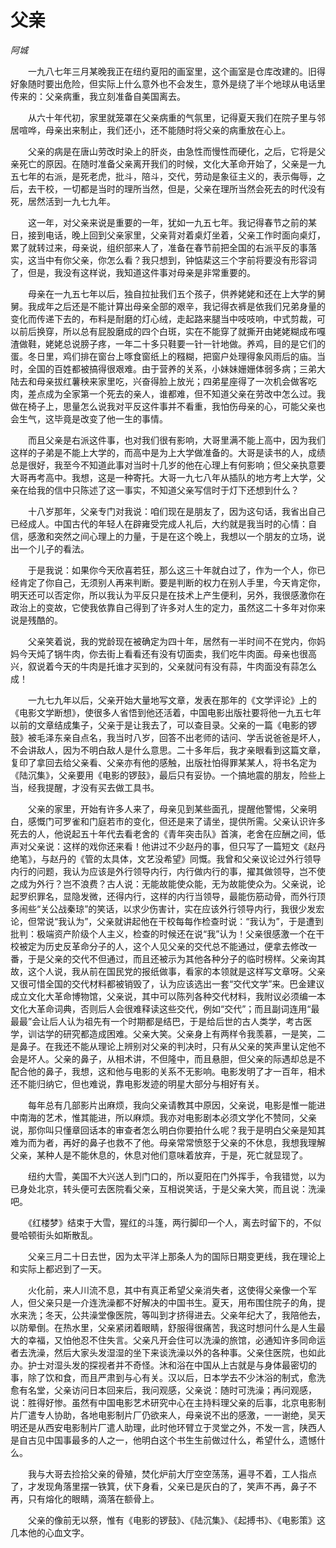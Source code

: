 # 父亲

*阿城*

　　一九八七年三月某晚我正在纽约夏阳的画室里，这个画室是仓库改建的。旧得好象随时要出危险，但实际上什么意外也不会发生，意外是绕了半个地球从电话里传来的：父亲病重，我立刻准备自美国离去。

　　从六十年代初，家里就笼罩在父亲病重的气氛里，记得夏天我们在院子里与邻居喧哗，母亲出来制止，我们还小，还不能随时将父亲的病重放在心上。

　　父亲的病是在唐山劳改时染上的肝炎，由急性而慢性而硬化，之后，它将是父亲死亡的原因。在随时准备父亲离开我们的时候，文化大革命开始了，父亲是一九五七年的右派，是死老虎，批斗，陪斗，交代，劳动是象征主义的，表示侮辱，之后，去干校，一切都是当时的理所当然，但是，父亲在理所当然会死去的时代没有死，居然活到一九七九年。

　　这一年，对父亲来说是重要的一年，犹如一九五七年。我记得春节之前的某日，接到电话，晚上回到父亲家里，父亲背对着桌灯坐着，父亲工作时面向桌灯，累了就转过来，母亲说，组织部来人了，准备在春节前把全国的右派平反的事落实，这当中有你父亲，你怎么看？我只想到，钟惦棐这三个字前将要没有形容词了，但是，我没有这样说，我知道这件事对母亲是非常重要的。

　　母亲在一九五七年以后，独自拉扯我们五个孩子，供养姥姥和还在上大学的舅舅。我成年之后还是不能计算出母亲全部的艰辛，我记得衣裤是依我们兄弟身量的变化而传递下去的，布料是耐磨的灯心绒，走起路来腿当中吱吱响，中式剪裁，可以前后换穿，所以总有屁股磨成的四个白斑，实在不能穿了就撕开由姥姥糊成布嘎渣做鞋，姥姥总说膀子疼，一年二十多只鞋要一针一针地做。养鸡，目的是它们的蛋。冬日里，鸡们排在窗台上啄食窗纸上的糨糊，把窗户处理得象风雨后的庙。当时，全国的百姓都被搞得很艰难。由于营养的关系，小妹妹姗姗体弱多病；三弟大陆去和母亲拔红薯秧来家里吃，兴奋得脸上放光；四弟星座得了一次机会做客吃肉，差点成为全家第一个死去的亲人，谁都难，但不知道父亲在劳改中怎么过。我做在椅子上，思量怎么说我对平反这件事并不看重，我怕伤母亲的心，可能父亲也会生气，这毕竟是改变了他一生的事情。

　　而且父亲是右派这件事，也对我们很有影响，大哥里满不能上高中，因为我们这样的子弟是不能上大学的，而高中是为上大学做准备的。大哥是读书的人，成绩总是很好，我至今不知道此事对当时十几岁的他在心理上有何影响；但父亲执意要大哥再考高中。我想，这是一种寄托。大哥一九七八年从插队的地方考上大学，父亲在给我的信中只陈述了这一事实，不知道父亲写信时于灯下还想到什么？

　　十八岁那年，父亲专门对我说：咱们现在是朋友了，因为这句话，我省出自己已经成人。中国古代的年轻人在辟雍受完成人礼后，大约就是我当时的心情：自信，感激和突然之间心理上的力量，于是在这个晚上，我想以一个朋友的立场，说出一个儿子的看法。

　　于是我说：如果你今天欣喜若狂，那么这三十年就白过了，作为一个人，你已经肯定了你自己，无须别人再来判断。要是判断的权力在别人手里，今天肯定你，明天还可以否定你，所以我认为平反只是在技术上产生便利，另外，我很感激你在政治上的变故，它使我依靠自己得到了许多对人生的定力，虽然这二十多年对你来说是残酷的。

　　父亲笑着说，我的党龄现在被确定为四十年，居然有一半时间不在党内，你妈妈今天炖了锅牛肉，你去街上看看还有没有切面卖，我们吃牛肉面。母亲也很高兴，叙说着今天的牛肉是托谁才买到的，父亲就问有没有蒜，牛肉面没有蒜怎么成！

　　一九七九年以后，父亲开始大量地写文章，发表在那年的《文学评论》上的《电影文学断想》，使很多人省悟到他还活着，中国电影出版社要将他一九五七年以前的文章结成集子，父亲于是让我去了，可以查目录。父亲的一篇《电影的锣鼓》被毛泽东亲自点名，我当时八岁，回答不出老师的诘问、学舌说爸爸是坏人，不会讲敌人，因为不明白敌人是什么意思。二十多年后，我才亲眼看到这篇文章，复印了拿回去给父亲看、父亲亦有他的感触，出版社怕得罪某某人，将书名定为《陆沉集》，父亲要用《电影的锣鼓》，最后只有妥协。一个搞地震的朋友，险些上当，经我提醒，才没有买去做工具书。

　　父亲的家里，开始有许多人来了，母亲见到某些面孔，提醒他警惕，父亲明白，感慨门可罗雀和门庭若市的变化，但还是来了请坐，提供所需。父亲认识许多死去的人，他说起五十年代去看老舍的《青年突击队》首演，老舍在应酬之间，低声对父亲说：这样的戏你还来看！他讲过不少赵丹的事，但只写了一篇短文《赵丹绝笔》，与赵丹的《管的太具体，文艺没希望》同慨。我曾和父亲议论过外行领导内行的问题，我认为应该是外行领导内行，内行做内行的事，擢其做领导，岂不使之成为外行？岂不浪费？古人说：无能故能使众能，无为故能使众为。父亲说，论起罗织罪名，显隐发微，还得内行，这样的内行当领导，最能伤筋动骨，而外行顶多闹些“关公战秦琼”的笑话，以求少伤害计，实在应该外行领导内行，我很少发宏论，但常说“我认为”，父亲就讲起他在干校每每作检查时说：“我认为”，于是遭到批判：极端资产阶级个人主义，检查的时候还在说“我”认为！父亲很感激一个在干校被定为历史反革命分子的人，这个人见父亲的交代总不能通过，便拿去修改一番，于是父亲的交代不但通过，而且还被示为其他各种分子的临时榜样。父亲询其故，这个人说，我从前在国民党的报纸做事，看家的本领就是这样写文章呀。父亲又很可惜全国的交代材料都被销毁了，认为应该选出一套“交代文学”来。巴金建议成立文化大革命博物馆，父亲说，其中可以陈列各种交代材料，我附议必须编一本文化大革命词典，否则后人会很难释读这些交代，例如“交代”；而且副词连用“最最最”会让后人认为祖先有一个时期都是结巴，于是给后世的古人类学，考古医学，训诂学的研究都造成困难。父亲大笑。父亲身上有两样令我羡慕，一是笑，二是鼻子。在我还不能从理论上辨别对父亲的判决时，只有从父亲的笑声里认定他不会是坏人。父亲的鼻子，从相术讲，不但隆中，而且悬胆，但父亲的际遇却总是不配合他的鼻子，我想，这和他与电影的关系不无影响。电影发明了才一百年，相术还不能归纳它，但也难说，靠电影发迹的明星大部分与相好有关。

　　每年总有几部影片出麻烦，我向父亲请教其中原因，父亲说，电影是惟一能进中南海的艺术，惟其能进，所以麻烦。我亦对电影剧本必须文学化不赞同，父亲说，那你叫只懂章回话本的审查者怎么明白你要拍什么呢？我于是明白父亲是知其难为而为者，再好的鼻子也救不了他。母亲常常愤怒于父亲的不休息，我想我理解父亲，某种人是不能休息的，休息对他们意味着放弃，于是，死亡就显现了。

　　纽约大雪，美国不大兴送人到门口的，所以夏阳在门外挥手，令我错觉，以为已身处北京，转头便可去医院看父亲，互相说笑话，于是父亲大笑，而且说：洗澡吧。

　　《红楼梦》结束于大雪，猩红的斗篷，两行脚印一个人，离去时留下的，不似曼哈顿街头如斯散乱。

　　父亲三月二十日去世，因为太平洋上那条人为的国际日期变更线，我在理论上和实际上都迟到了一天。

　　火化前，来人川流不息，其中有真正希望父亲消失者，这使得父亲像一个军人，但父亲只是一介连洗澡都不好解决的中国书生。夏天，用布围住院子的角，提水来洗；冬天，公共澡堂像医院，等叫到才挤得进去。父亲年纪大了，我陪他去，以防晕倒。在热水里，父亲紧闭着眼睛，舒服得很痛苦，我这时想问什么是人生最大的幸福，又怕他忍不住失言。父亲凡开会住可以洗澡的旅馆，必通知许多同命运者去洗澡，然后大家头发湿湿的坐下来谈洗澡以外的各种事。父亲住医院，也如此办。护士对湿头发的探视者并不奇怪。沐和浴在中国从上古就是与身体最密切的事，除了饮和食，而且严肃到与心有关。汉以后，日本学去不少沐浴的制式，愈洗愈有名堂，父亲访问日本回来后，我问观感，父亲说：随时可洗澡；再问观感，说：胜得好惨。虽然有中国电影艺术研究中心在主持料理父亲的后事，北京电影制片厂遣专人协助，各地电影制片厂仍欲来人，母亲说不出的感激，一一谢绝，吴天明还是从西安电影制片厂遣人助理，此时他环臂立于灵堂之外，不发一言，陕西人是自古见中国事最多的人之一，他明白这个书生生前做过什么，希望什么，遗憾什么。

　　我与大哥去捡拾父亲的骨殖，焚化炉前大厅空空荡荡，遍寻不着，工人指点了，才发现角落里摆一铁箕，伏下身看，父亲已是灰白的了，笑声不再，鼻子不再，只有熔化的眼睛，滴落在额骨上。

　　父亲的像前无以祭，惟有《电影的锣鼓》、《陆沉集》、《起搏书》、《电影策》这几本他的心血文字。